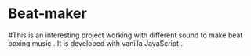 # Beat-maker
#This is an interesting project working with different sound to make beat boxing music . It is developed with vanilla JavaScript . 
